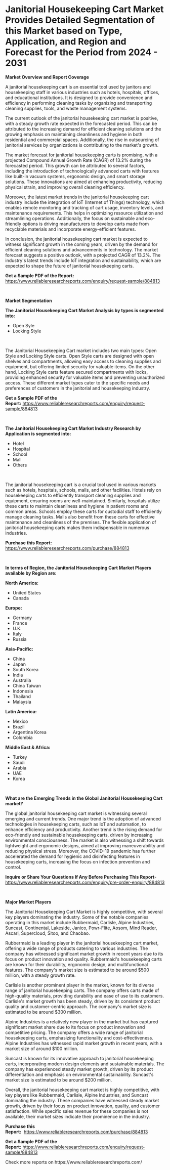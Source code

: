 <p><h1>Janitorial Housekeeping Cart Market Provides Detailed Segmentation of this Market based on Type, Application, and Region and Forecast for the Period from 2024 - 2031</h1></p><p><strong>Market Overview and Report Coverage</strong></p>
<p><p>A janitorial housekeeping cart is an essential tool used by janitors and housekeeping staff in various industries such as hotels, hospitals, offices, and educational institutions. It is designed to provide convenience and efficiency in performing cleaning tasks by organizing and transporting cleaning supplies, tools, and waste management systems.</p><p>The current outlook of the janitorial housekeeping cart market is positive, with a steady growth rate expected in the forecasted period. This can be attributed to the increasing demand for efficient cleaning solutions and the growing emphasis on maintaining cleanliness and hygiene in both residential and commercial spaces. Additionally, the rise in outsourcing of janitorial services by organizations is contributing to the market's growth.</p><p>The market forecast for janitorial housekeeping carts is promising, with a projected Compound Annual Growth Rate (CAGR) of 13.2% during the forecasted period. This growth can be attributed to several factors, including the introduction of technologically advanced carts with features like built-in vacuum systems, ergonomic design, and smart storage solutions. These innovations are aimed at enhancing productivity, reducing physical strain, and improving overall cleaning efficiency.</p><p>Moreover, the latest market trends in the janitorial housekeeping cart industry include the integration of IoT (Internet of Things) technology, which enables remote monitoring and tracking of cart usage, inventory levels, and maintenance requirements. This helps in optimizing resource utilization and streamlining operations. Additionally, the focus on sustainable and eco-friendly options is driving manufacturers to develop carts made from recyclable materials and incorporate energy-efficient features.</p><p>In conclusion, the janitorial housekeeping cart market is expected to witness significant growth in the coming years, driven by the demand for efficient cleaning solutions and advancements in technology. The market forecast suggests a positive outlook, with a projected CAGR of 13.2%. The industry's latest trends include IoT integration and sustainability, which are expected to shape the future of janitorial housekeeping carts.</p></p>
<p><strong>Get a Sample PDF of the Report:</strong> <a href="https://www.reliableresearchreports.com/enquiry/request-sample/884813">https://www.reliableresearchreports.com/enquiry/request-sample/884813</a></p>
<p>&nbsp;</p>
<p><strong>Market Segmentation</strong></p>
<p><strong>The Janitorial Housekeeping Cart Market Analysis by types is segmented into:</strong></p>
<p><ul><li>Open Syle</li><li>Locking Style</li></ul></p>
<p>&nbsp;</p>
<p><p>The Janitorial Housekeeping Cart market includes two main types: Open Style and Locking Style carts. Open Style carts are designed with open shelves and compartments, allowing easy access to cleaning supplies and equipment, but offering limited security for valuable items. On the other hand, Locking Style carts feature secured compartments with locks, providing enhanced security for valuable items and preventing unauthorized access. These different market types cater to the specific needs and preferences of customers in the janitorial and housekeeping industry.</p></p>
<p><strong>Get a Sample PDF of the Report:</strong>&nbsp;<a href="https://www.reliableresearchreports.com/enquiry/request-sample/884813">https://www.reliableresearchreports.com/enquiry/request-sample/884813</a></p>
<p>&nbsp;</p>
<p><strong>The Janitorial Housekeeping Cart Market Industry Research by Application is segmented into:</strong></p>
<p><ul><li>Hotel</li><li>Hospital</li><li>School</li><li>Mall</li><li>Others</li></ul></p>
<p>&nbsp;</p>
<p><p>The janitorial housekeeping cart is a crucial tool used in various markets such as hotels, hospitals, schools, malls, and other facilities. Hotels rely on housekeeping carts to efficiently transport cleaning supplies and equipment, ensuring rooms are well-maintained. Similarly, hospitals utilize these carts to maintain cleanliness and hygiene in patient rooms and common areas. Schools employ these carts for custodial staff to efficiently manage cleaning tasks. Malls also benefit from these carts for effective maintenance and cleanliness of the premises. The flexible application of janitorial housekeeping carts makes them indispensable in numerous industries.</p></p>
<p><strong>Purchase this Report:</strong>&nbsp; <a href="https://www.reliableresearchreports.com/purchase/884813">https://www.reliableresearchreports.com/purchase/884813</a></p>
<p>&nbsp;</p>
<p><strong>In terms of Region, the Janitorial Housekeeping Cart Market Players available by Region are:</strong></p>
<p>
    <p> <strong> North America: </strong>
        <ul>
            <li>United States</li>
            <li>Canada</li>
        </ul>
        </p> 
    <p> <strong> Europe: </strong>
        <ul>
            <li>Germany</li>
            <li>France</li>
            <li>U.K.</li>
            <li>Italy</li>
            <li>Russia</li>
        </ul>
        </p> 
    <p> <strong> Asia-Pacific: </strong>
        <ul>
            <li>China</li>
            <li>Japan</li>
            <li>South Korea</li>
            <li>India</li>
            <li>Australia</li>
            <li>China Taiwan</li>
            <li>Indonesia</li>
            <li>Thailand</li>
            <li>Malaysia</li>
        </ul>
        </p> 
    <p> <strong> Latin America: </strong>
        <ul>
            <li>Mexico</li>
            <li>Brazil</li>
            <li>Argentina Korea</li>
            <li>Colombia</li>
        </ul>
        </p> 
    <p> <strong> Middle East & Africa: </strong>
        <ul>
            <li>Turkey</li>
            <li>Saudi</li>
            <li>Arabia</li>
            <li>UAE</li>
            <li>Korea</li>
        </ul>
    </p>
    </p>
<p>&nbsp;</p>
<p><strong>What are the Emerging Trends in the Global Janitorial Housekeeping Cart market?</strong></p>
<p><p>The global janitorial housekeeping cart market is witnessing several emerging and current trends. One major trend is the adoption of advanced technologies in housekeeping carts, such as IoT and automation, to enhance efficiency and productivity. Another trend is the rising demand for eco-friendly and sustainable housekeeping carts, driven by increasing environmental consciousness. The market is also witnessing a shift towards lightweight and ergonomic designs, aimed at improving maneuverability and reducing physical stress. Moreover, the COVID-19 pandemic has further accelerated the demand for hygienic and disinfecting features in housekeeping carts, increasing the focus on infection prevention and control.</p></p>
<p><strong>Inquire or Share Your Questions If Any Before Purchasing This Report</strong>- <a href="https://www.reliableresearchreports.com/enquiry/pre-order-enquiry/884813">https://www.reliableresearchreports.com/enquiry/pre-order-enquiry/884813</a></p>
<p>&nbsp;</p>
<p><strong>Major Market Players</strong></p>
<p><p>The Janitorial Housekeeping Cart Market is highly competitive, with several key players dominating the industry. Some of the notable companies operating in this market include Rubbermaid, Carlisle, Alpine Industries, Suncast, Continental, Lakeside, Janico, Powr-Flite, Aosom, Mind Reader, Ascari, Supercloud, Sitoo, and Chaobao.</p><p>Rubbermaid is a leading player in the janitorial housekeeping cart market, offering a wide range of products catering to various industries. The company has witnessed significant market growth in recent years due to its focus on product innovation and quality. Rubbermaid's housekeeping carts are known for their durability, ergonomic design, and multifunctional features. The company's market size is estimated to be around $500 million, with a steady growth rate.</p><p>Carlisle is another prominent player in the market, known for its diverse range of janitorial housekeeping carts. The company offers carts made of high-quality materials, providing durability and ease of use to its customers. Carlisle's market growth has been steady, driven by its consistent product quality and customer-centric approach. The company's market size is estimated to be around $300 million.</p><p>Alpine Industries is a relatively new player in the market but has captured significant market share due to its focus on product innovation and competitive pricing. The company offers a wide range of janitorial housekeeping carts, emphasizing functionality and cost-effectiveness. Alpine Industries has witnessed rapid market growth in recent years, with a market size of around $100 million.</p><p>Suncast is known for its innovative approach to janitorial housekeeping carts, incorporating modern design elements and sustainable materials. The company has experienced steady market growth, driven by its product differentiation and emphasis on environmental sustainability. Suncast's market size is estimated to be around $200 million.</p><p>Overall, the janitorial housekeeping cart market is highly competitive, with key players like Rubbermaid, Carlisle, Alpine Industries, and Suncast dominating the industry. These companies have witnessed steady market growth, driven by their focus on product innovation, quality, and customer satisfaction. While specific sales revenue for these companies is not available, their market sizes indicate their prominence in the industry.</p></p>
<p><strong>Purchase this Report:</strong>&nbsp;&nbsp;<a href="https://www.reliableresearchreports.com/purchase/884813">https://www.reliableresearchreports.com/purchase/884813</a></p>
<p></p>
<p><strong>Get a Sample PDF of the Report:</strong>&nbsp;<a href="https://www.reliableresearchreports.com/enquiry/request-sample/884813">https://www.reliableresearchreports.com/enquiry/request-sample/884813</a></p>
<p>Check more reports on https://www.reliableresearchreports.com/</p>